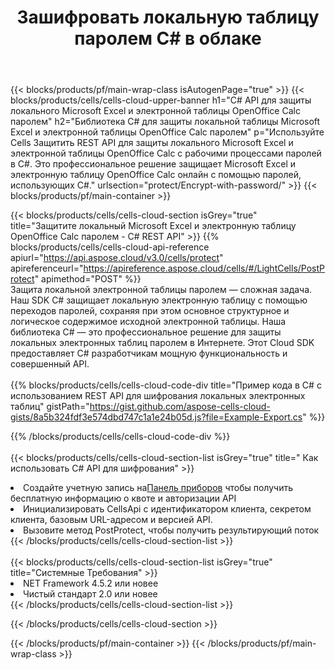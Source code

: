 ﻿---
title:  Зашифровать локальную таблицу паролем C# в облаке
description:  Облачные API и SDK для защиты Microsoft Excel и OpenOffice Calc с C#. Шифруйте локальные электронные таблицы с помощью пароля Cells Cloud API SDK для C#.
url: /ru/net/protect/encrypt-with-password/
---
{{< blocks/products/pf/main-wrap-class isAutogenPage="true" >}}
{{< blocks/products/cells/cells-cloud-upper-banner h1="C# API для защиты локального Microsoft Excel и электронной таблицы OpenOffice Calc паролем" h2="Библиотека C# для защиты локальной таблицы Microsoft Excel и электронной таблицы OpenOffice Calc паролем" p="Используйте Cells Защитить REST API для защиты локального Microsoft Excel и электронной таблицы OpenOffice Calc с рабочими процессами паролей в C#. Это профессиональное решение защищает Microsoft Excel и электронную таблицу OpenOffice Calc онлайн с помощью паролей, использующих C#." urlsection="protect/Encrypt-with-password/" >}}
{{< blocks/products/pf/main-container >}}

{{< blocks/products/cells/cells-cloud-section isGrey="true" title="Защитите локальный Microsoft Excel и электронную таблицу OpenOffice Calc паролем - C# REST API" >}}
{{% blocks/products/cells/cells-cloud-api-reference apiurl="https://api.aspose.cloud/v3.0/cells/protect" apireferenceurl="https://apireference.aspose.cloud/cells/#/LightCells/PostProtect" apimethod="POST" %}}
<br/>
Защита локальной электронной таблицы паролем — сложная задача. Наш SDK C# защищает локальную электронную таблицу с помощью переходов паролей, сохраняя при этом основное структурное и логическое содержимое исходной электронной таблицы. Наша библиотека C# — это профессиональное решение для защиты локальных электронных таблиц паролем в Интернете. Этот Cloud SDK предоставляет C# разработчикам мощную функциональность и совершенный API.
<br/>
<br/>
{{% blocks/products/cells/cells-cloud-code-div title="Пример кода в C# с использованием REST API для шифрования локальных электронных таблиц" gistPath="https://gist.github.com/aspose-cells-cloud-gists/8a5b324fdf3e574dbd747c1a1e24b05d.js?file=Example-Export.cs" %}}
  
{{% /blocks/products/cells/cells-cloud-code-div %}}
<br/>
<br/>
{{< blocks/products/cells/cells-cloud-section-list isGrey="true" title=" Как использовать C# API для шифрования" >}}
<li> Создайте учетную запись на<a href="https://dashboard.aspose.cloud/">Панель приборов</a> чтобы получить бесплатную информацию о квоте и авторизации API</li>
<li>Инициализировать CellsApi с идентификатором клиента, секретом клиента, базовым URL-адресом и версией API.</li>
<li>Вызовите метод PostProtect, чтобы получить результирующий поток</li>
{{< /blocks/products/cells/cells-cloud-section-list >}}
<br/>
<br/>
{{< blocks/products/cells/cells-cloud-section-list isGrey="true" title="Системные Требования" >}}
<li>NET Framework 4.5.2 или новее</li>
<li>Чистый стандарт 2.0 или новее</li>
{{< /blocks/products/cells/cells-cloud-section-list >}}

{{< /blocks/products/cells/cells-cloud-section >}}

{{< /blocks/products/pf/main-container >}}
{{< /blocks/products/pf/main-wrap-class >}}
